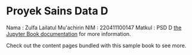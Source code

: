 # Proyek Sains Data D

Nama : Zulfa Lailatul Mu'achirin
NIM : 220411100147
Matkul : PSD D [the Jupyter Book documentation](https://jupyterbook.org) for more information.

Check out the content pages bundled with this sample book to see more.

```{tableofcontents}
```
